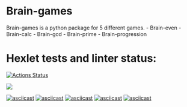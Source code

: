 # Brain-games

Brain-games is a python package for 5 different games.
    - Brain-even
    - Brain-calc
    - Brain-gcd
    - Brain-prime
    - Brain-progression
# Hexlet tests and linter status:

[![Actions Status](https://github.com/valekgodovan/python-project-lvl1/workflows/hexlet-check/badge.svg)](https://github.com/valekgodovan/python-project-lvl1/actions)

<a href="https://codeclimate.com/github/valekgodovan/python-project-lvl1/maintainability"><img src="https://api.codeclimate.com/v1/badges/7ad6af8f447d4167f2fc/maintainability" /></a>

[![asciicast](https://asciinema.org/a/VlhTYehSvtMCkUuN32bIGwUiB.svg)](https://asciinema.org/a/VlhTYehSvtMCkUuN32bIGwUiB)
[![asciicast](https://asciinema.org/a/b0khe4M1RQtacMStJQXa1EEyB.svg)](https://asciinema.org/a/b0khe4M1RQtacMStJQXa1EEyB)
[![asciicast](https://asciinema.org/a/d2dML0Eb50oNCFE80PB0zSvUy.svg)](https://asciinema.org/a/d2dML0Eb50oNCFE80PB0zSvUy)
[![asciicast](https://asciinema.org/a/A3llW2yu9gtjot8BWuDZRPrxR.svg)](https://asciinema.org/a/A3llW2yu9gtjot8BWuDZRPrxR)
[![asciicast](https://asciinema.org/a/fIf6zeabEaJEuJaPBR6SnKUDU.svg)](https://asciinema.org/a/fIf6zeabEaJEuJaPBR6SnKUDU)
